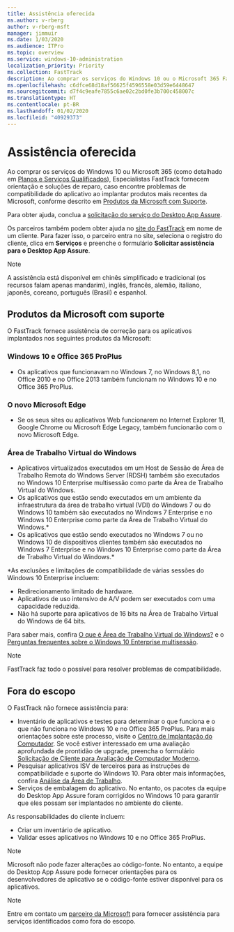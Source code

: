 ```yaml
---
title: Assistência oferecida
ms.author: v-rberg
author: v-rberg-msft
manager: jimmuir
ms.date: 1/03/2020
ms.audience: ITPro
ms.topic: overview
ms.service: windows-10-administration
localization_priority: Priority
ms.collection: FastTrack
description: Ao comprar os serviços do Windows 10 ou o Microsoft 365 FastTrack especialistas oferecem comunicação e orientação de reparação para implantar para Windows 10 e no Office 365 ProPlus e a se manter atualizado sem custo adicional (com uma assinatura qualificada).
ms.openlocfilehash: c6dfce68d18af56625f4596558e03d59e6448647
ms.sourcegitcommit: d7f4c9eafe7855c6ae02c2bd0fe3b700c458007c
ms.translationtype: HT
ms.contentlocale: pt-BR
ms.lasthandoff: 01/02/2020
ms.locfileid: "40929373"
---
```

# <a name="assistance-offered"></a>Assistência oferecida  

Ao comprar os serviços do Windows 10 ou Microsoft 365 (como detalhado em [Planos e Serviços Qualificados](M365-eligible-services-and-plans.md)), Especialistas FastTrack fornecem orientação e soluções de reparo, caso encontre problemas de compatibilidade do aplicativo ao implantar produtos mais recentes da Microsoft, conforme descrito em [Produtos da Microsoft com Suporte](#supported-microsoft-products).

Para obter ajuda, conclua a [solicitação do serviço do Desktop App Assure](https://go.microsoft.com/fwlink/?linkid=2022721).

Os parceiros também podem obter ajuda no [site do FastTrack](https://go.microsoft.com/fwlink/?linkid=780698) em nome de um cliente. Para fazer isso, o parceiro entra no site, seleciona o registro do cliente, clica em **Serviços** e preenche o formulário **Solicitar assistência para o Desktop App Assure**.

> [!NOTE]
> A assistência está disponível em chinês simplificado e tradicional (os recursos falam apenas mandarim), inglês, francês, alemão, italiano, japonês, coreano, português (Brasil) e espanhol. 

## <a name="supported-microsoft-products"></a>Produtos da Microsoft com suporte

O FastTrack fornece assistência de correção para os aplicativos implantados nos seguintes produtos da Microsoft:

### <a name="windows-10-and-office-365-proplus"></a>Windows 10 e Office 365 ProPlus

- Os aplicativos que funcionavam no Windows 7, no Windows 8,1, no Office 2010 e no Office 2013 também funcionam no Windows 10 e no Office 365 ProPlus.

### <a name="the-new-microsoft-edge"></a>O novo Microsoft Edge

- Se os seus sites ou aplicativos Web funcionarem no Internet Explorer 11, Google Chrome ou Microsoft Edge Legacy, também funcionarão com o novo Microsoft Edge.

### <a name="windows-virtual-desktop"></a>Área de Trabalho Virtual do Windows

- Aplicativos virtualizados executados em um Host de Sessão de Área de Trabalho Remota do Windows Server (RDSH) também são executados no Windows 10 Enterprise multisessão como parte da Área de Trabalho Virtual do Windows.
- Os aplicativos que estão sendo executados em um ambiente da infraestrutura da área de trabalho virtual (VDI) do Windows 7 ou do Windows 10 também são executados no Windows 7 Enterprise e no Windows 10 Enterprise como parte da Área de Trabalho Virtual do Windows.*
- Os aplicativos que estão sendo executados no Windows 7 ou no Windows 10 de dispositivos clientes também são executados no Windows 7 Enterprise e no Windows 10 Enterprise como parte da Área de Trabalho Virtual do Windows.\*

\*As exclusões e limitações de compatibilidade de várias sessões do Windows 10 Enterprise incluem:
- Redirecionamento limitado de hardware.
- Aplicativos de uso intensivo de A/V podem ser executados com uma capacidade reduzida.
- Não há suporte para aplicativos de 16 bits na Área de Trabalho Virtual do Windows de 64 bits.

Para saber mais, confira [O que é Área de Trabalho Virtual do Windows?](https://docs.microsoft.com/azure/virtual-desktop/overview) e o [Perguntas frequentes sobre o Windows 10 Enterprise multisessão](https://docs.microsoft.com/azure/virtual-desktop/windows-10-multisession-faq).

> [!NOTE]
> FastTrack faz todo o possível para resolver problemas de compatibilidade. 

## <a name="out-of-scope"></a>Fora do escopo

O FastTrack não fornece assistência para:
- Inventário de aplicativos e testes para determinar o que funciona e o que não funciona no Windows 10 e no Office 365 ProPlus. Para mais orientações sobre este processo, visite o [Centro de Implantação do Computador](https://go.microsoft.com/fwlink/?linkid=2080140). Se você estiver interessado em uma avaliação aprofundada de prontidão de upgrade, preencha o formulário [Solicitação de Cliente para Avaliação de Computador Moderno](https://go.microsoft.com/fwlink/?linkid=2053818).
- Pesquisar aplicativos ISV de terceiros para as instruções de compatibilidade e suporte do Windows 10. Para obter mais informações, confira [Análise da Área de Trabalho](https://docs.microsoft.com/sccm/desktop-analytics/overview).
- Serviços de embalagem do aplicativo. No entanto, os pacotes da equipe do Desktop App Assure foram corrigidos no Windows 10 para garantir que eles possam ser implantados no ambiente do cliente.

As responsabilidades do cliente incluem:
- Criar um inventário de aplicativo.
- Validar esses aplicativos no Windows 10 e no Office 365 ProPlus.

> [!NOTE]
> Microsoft não pode fazer alterações ao código-fonte. No entanto, a equipe do Desktop App Assure pode fornecer orientações para os desenvolvedores de aplicativo se o código-fonte estiver disponível para os aplicativos.

> [!NOTE]
> Entre em contato um [parceiro da Microsoft](https://go.microsoft.com/fwlink/?linkid=2080150) para fornecer assistência para serviços identificados como fora do escopo.
